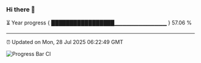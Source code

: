 ### Hi there 👋

⏳ Year progress { █████████████████▁▁▁▁▁▁▁▁▁▁▁▁▁ } 57.06 %

---

⏰ Updated on Mon, 28 Jul 2025 06:22:49 GMT

![Progress Bar CI](https://github.com/code-lakshay/GitHub-Actions-Demo/workflows/Progress%20Bar%20CI/badge.svg)
